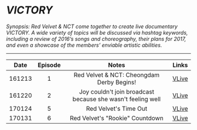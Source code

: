 # _VICTORY_

_Synopsis: Red Velvet & NCT come together to create live documentary VICTORY. A wide variety of topics will be discussed via hashtag keywords, including a review of 2016’s songs and choreography, their plans for 2017, and even a showcase of the members’ enviable artistic abilities._

___

|  Date  | Episode |                            Notes                            |                   Links                   |
|:------:|:-------:|:-----------------------------------------------------------:|:-----------------------------------------:|
| 161213 |    1    |          Red Velvet & NCT: Cheongdam Derby Begins!          | [VLive](https://www.vlive.tv/video/18436) |
| 161220 |    2    | Joy couldn't join broadcast because she wasn't feeling well | [VLive](https://www.vlive.tv/video/19026) |
| 170124 |    5    |                    Red Velvet's Time Out                    | [VLive](https://www.vlive.tv/video/21235) |
| 170131 |    6    |               Red Velvet's "Rookie" Countdown               | [VLive](https://www.vlive.tv/video/21691) |